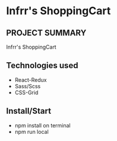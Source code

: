 # Infrr's ShoppingCart

## PROJECT SUMMARY

Infrr's ShoppingCart

## Technologies used

- React-Redux
- Sass/Scss
- CSS-Grid

## Install/Start

- npm install on terminal
- npm run local

